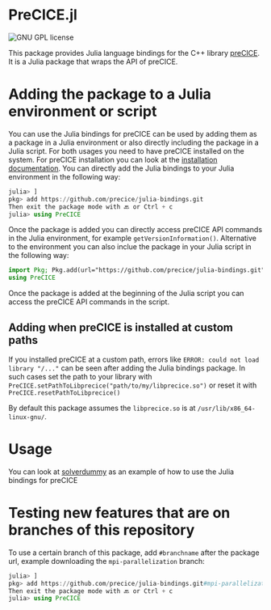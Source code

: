 # PreCICE.jl

<a style="text-decoration: none" href="https://github.com/precice/julia-bindings/blob/main/LICENSE" target="_blank">
    <img src="https://img.shields.io/github/license/precice/julia-bindings.svg" alt="GNU GPL license">
</a>

This package provides Julia language bindings for the C++ library [preCICE](https://github.com/precice/precice). It is a Julia package that wraps the API of preCICE.


# Adding the package to a Julia environment or script
You can use the Julia bindings for preCICE can be used by adding them as a package in a Julia environment or also directly including the package in a Julia script. For both usages you need to have preCICE installed on the system. For preCICE installation you can look at the [installation documentation](https://precice.org/installation-overview.html). You can directly add the Julia bindings to your Julia environment in the following way:

```julia
julia> ]
pkg> add https://github.com/precice/julia-bindings.git 
Then exit the package mode with 🔙 or Ctrl + c
julia> using PreCICE
```

Once the package is added you can directly access preCICE API commands in the Julia environment, for example `getVersionInformation()`. Alternative to the environment you can also inclue the package in your Julia script in the following way:

```julia
import Pkg; Pkg.add(url="https://github.com/precice/julia-bindings.git")
using PreCICE
```

Once the package is added at the beginning of the Julia script you can access the preCICE API commands in the script.

## Adding when preCICE is installed at custom paths
If you installed preCICE at a custom path, errors like ```ERROR: could not load library "/..."``` can be seen after adding the Julia bindings package. In such cases set the path to your library with `PreCICE.setPathToLibprecice("path/to/my/libprecice.so")` or reset it with `PreCICE.resetPathToLibprecice()`

By default this package assumes the `libprecice.so` is at `/usr/lib/x86_64-linux-gnu/`.

# Usage
You can look at [solverdummy](https://github.com/precice/julia-bindings/tree/main/solverdummy) as an example of how to use the Julia bindings for preCICE


# Testing new features that are on branches of this repository

To use a certain branch of this package, add `#branchname` after the package url, example downloading the `mpi-parallelization` branch:


```julia
julia> ]
pkg> add https://github.com/precice/julia-bindings.git#mpi-parallelization
Then exit the package mode with 🔙 or Ctrl + c
julia> using PreCICE
```



